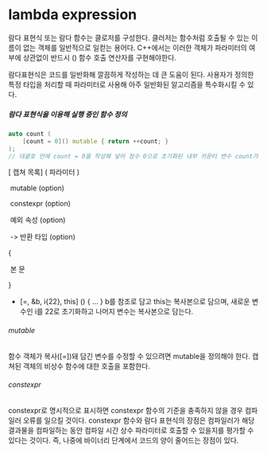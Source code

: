 # lambda expression

람다 표현식 또는 람다 함수는 클로저를 구성한다. 클러저는 함수처럼 호출될 수 있는 이름이 없는 객체를 일반적으로 일컫는 용어다. C++에서는 이러한 객체가 파라미터의 여부에 상관없이 반드시 ()  함수 호출 연산자를 구현해야한다.

람다표현식은 코드를 일반화해 깔끔하게 작성하는 데 큰 도움이 된다. 사용자가 정의한 특정 타입을 처리할 때 파라미터로 사용해 아주 일반화된 알고리즘을 특수화시킬 수 있다.

##### 람다 표현식을 이용해 실행 중인 함수 정의

```c++
auto count (
    [count = 0]() mutable { return ++count; }
);
// 대괄호 안에 count = 0을 작성해 넣어 정수 0으로 초기화된 내부 카운터 변수 count가 있다는 점을 알려준다.
```

[ 캡쳐 목록] ( 파라미터 )

​	mutable (option)

​	constexpr (option)

​	예외 속성 (option)

​    -> 반환 타입 (option)

{

​	본 문

}

- [=, &b, i{22}, this] () { ... } b를 참조로 담고 this는 복사본으로 담으며, 새로운 변수인 i를 22로 초기화하고 나머지 변수는 복사본으로 담는다.



###### mutable

함수 객체가 복사([=])돼 담긴 변수를 수정할 수 있으려면 mutable을 정의해야 한다. 캡쳐된 객체의 비상수 함수에 대한 호출을 포함한다.

###### constexpr

constexpr로 명시적으로 표시하면 constexpr 함수의 기준을 충족하지 않을 경우 컴파일러 오류를 일으킬 것이다. constexpr 함수와 람다 표현식의 장점은 컴파일러가 해당 결과물을 컴파일하는 동안 컴파일 시간 상수 파라미터로 호출할 수 있을지를 평가할 수 있다는 것이다. 즉, 나중에 바이너리 단계에서 코드의 양이 줄어드는 장점이 있다.